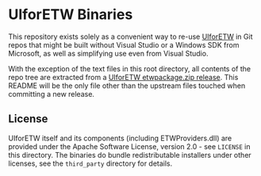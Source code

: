 # UIforETW Binaries

This repository exists solely as a convenient way to re-use [UIforETW][] in Git repos that might be built without Visual Studio or a Windows SDK from Microsoft, as well as simplifying use even from Visual Studio.

With the exception of the text files in this root directory, all contents of the repo tree are extracted from a [UIforETW etwpackage.zip release](https://github.com/google/UIforETW/releases). This README will be the only file other than the upstream files touched when committing a new release.

## License
UIforETW itself and its components (including ETWProviders.dll) are provided under the Apache Software License, version 2.0 - see `LICENSE` in this directory. The binaries do bundle redistributable installers under other licenses, see the `third_party` directory for details.

[UIforETW]: https://github.com/google/UIforETW